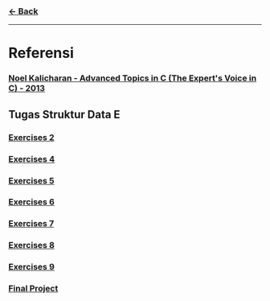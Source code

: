 ### [← Back](../README.md)
<hr />

# Referensi

### [**Noel Kalicharan - Advanced Topics in C (The Expert's Voice in C) - 2013**](https://github.com/zotherstupidguy/algo/blob/master/books/Noel%20Kalicharan%20-%20Advanced%20Topics%20in%20C%20(The%20Expert's%20Voice%20in%20C)%20-%202013.pdf)

## Tugas Struktur Data E
### [Exercises 2](tasks/Exercises%202)
### [Exercises 4](tasks/Exercises%204)
### [Exercises 5](tasks/Exercises%205)
### [Exercises 6](tasks/Exercises%206)
### [Exercises 7](tasks/Exercises%207)
### [Exercises 8](tasks/Exercises%208)
### [Exercises 9](tasks/Exercises%209)
### [Final Project](tasks/Final%20Project)
